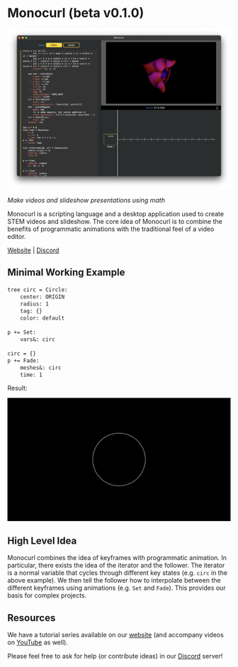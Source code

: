 # Monocurl (beta v0.1.0)
![Monocurl](.github/monocurl.png)

*Make videos and slideshow presentations using math*

Monocurl is a scripting language and a desktop application used to create STEM videos and slideshow. The core idea of Monocurl is to combine the benefits of programmatic animations with the traditional feel of a video editor. 

[Website](https://www.monocurl.com/) | [Discord](https://discord.com/invite/7g94JR3SAD)

## Minimal Working Example

```
tree circ = Circle:
    center: ORIGIN
    radius: 1
    tag: {}
    color: default

p += Set:
    vars&: circ

circ = {}
p += Fade:
    meshes&: circ
    time: 1
```

Result:

![Minimal Example](.github/minimal_example.gif)


## High Level Idea

Monocurl combines the idea of keyframes with programmatic animation. In particular, there exists the idea of the iterator and the follower. The iterator is a normal variable that cycles through different key states (e.g. `circ` in the above example). We then tell the follower how to interpolate between the different keyframes using animations (e.g. `Set` and `Fade`). This provides our basis for complex projects.

## Resources

We have a tutorial series available on our [website](https://www.monocurl.com/learn/0_What_is_Monocurl) (and accompany videos on [YouTube](https://www.youtube.com/@monocurl) as well).

Please feel free to ask for help (or contribute ideas) in our [Discord](https://discord.com/invite/7g94JR3SAD) server!

